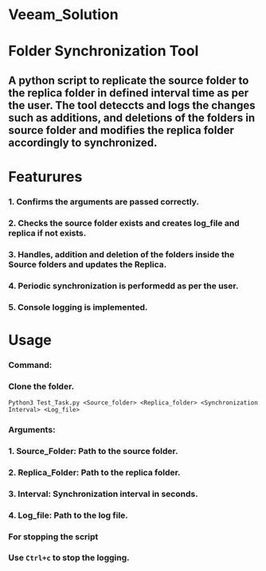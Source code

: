 # Veeam_Solution

# Folder Synchronization Tool

## A python script to replicate the source folder to the replica folder in defined interval time as per the user. The tool deteccts and logs the changes such as additions, and deletions of the folders in source folder and modifies the replica folder accordingly to synchronized.

# Featurures
### 1. Confirms the arguments are passed correctly. 
### 2. Checks the source folder exists and creates log_file and replica if not exists.
### 3. Handles, addition and deletion of the folders inside the Source folders and updates the Replica. 
### 4. Periodic synchronization is performedd as per the user.
### 5. Console logging is implemented.

# Usage

### Command:

### Clone the folder.

```
Python3 Test_Task.py <Source_folder> <Replica_folder> <Synchronization Interval> <Log_file>
```
### Arguments:
### 1. Source_Folder: Path to the source folder.
### 2. Replica_Folder: Path to the replica folder.
### 3. Interval: Synchronization interval in seconds.
### 4. Log_file: Path to the log file.

### For stopping the script
### Use `Ctrl+c` to stop the logging.

